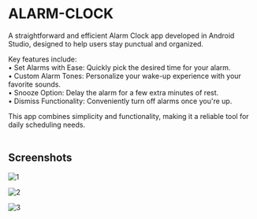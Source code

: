 ﻿# ALARM-CLOCK

A straightforward and efficient Alarm Clock app developed in Android Studio, designed to help users stay punctual and organized.<br>


Key features include:<br>
• Set Alarms with Ease: Quickly pick the desired time for your alarm.<br>
• Custom Alarm Tones: Personalize your wake-up experience with your favorite sounds.<br>
• Snooze Option: Delay the alarm for a few extra minutes of rest.<br>
• Dismiss Functionality: Conveniently turn off alarms once you're up.<br>

This app combines simplicity and functionality, making it a reliable tool for daily scheduling needs.<br><br>

## Screenshots


![1](https://github.com/arihantjain-aj/ALARM-CLOCK-CODSOFT/assets/121403074/767dc2a3-a5cd-4cf7-9e7b-1a8ea60e4f38)

![2](https://github.com/arihantjain-aj/ALARM-CLOCK-CODSOFT/assets/121403074/4289313f-8848-49dd-8af1-750f81317b91)

![3](https://github.com/arihantjain-aj/ALARM-CLOCK-CODSOFT/assets/121403074/210604ce-02e7-474c-acba-97b7bd66d37a)

